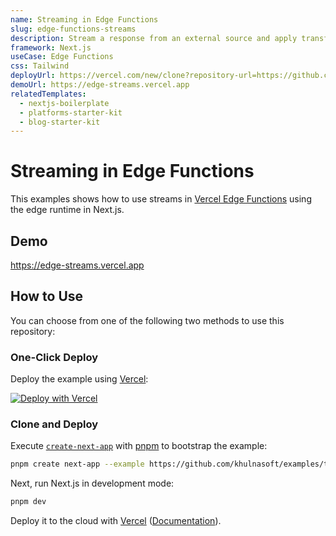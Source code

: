 ```yaml
---
name: Streaming in Edge Functions
slug: edge-functions-streams
description: Stream a response from an external source and apply transformations
framework: Next.js
useCase: Edge Functions
css: Tailwind
deployUrl: https://vercel.com/new/clone?repository-url=https://github.com/khulnasoft/examples/tree/main/edge-functions/streams&project-name=edge-streams&repository-name=edge-streams
demoUrl: https://edge-streams.vercel.app
relatedTemplates:
  - nextjs-boilerplate
  - platforms-starter-kit
  - blog-starter-kit
---
```


# Streaming in Edge Functions

This examples shows how to use streams in [Vercel Edge Functions](https://vercel.com/docs/concepts/functions/edge-functions) using the edge runtime in Next.js.

## Demo

https://edge-streams.vercel.app

## How to Use

You can choose from one of the following two methods to use this repository:

### One-Click Deploy

Deploy the example using [Vercel](https://vercel.com?utm_source=github&utm_medium=readme&utm_campaign=vercel-examples):

[![Deploy with Vercel](https://vercel.com/button)](https://vercel.com/new/clone?repository-url=https://github.com/khulnasoft/examples/tree/main/edge-functions/streams&project-name=edge-streams&repository-name=edge-streams)

### Clone and Deploy

Execute [`create-next-app`](https://github.com/khulnasoft/next.js/tree/canary/packages/create-next-app) with [pnpm](https://pnpm.io/installation) to bootstrap the example:

```bash
pnpm create next-app --example https://github.com/khulnasoft/examples/tree/main/edge-functions/streams streams
```

Next, run Next.js in development mode:

```bash
pnpm dev
```

Deploy it to the cloud with [Vercel](https://vercel.com/new?utm_source=github&utm_medium=readme&utm_campaign=edge-middleware-eap) ([Documentation](https://nextjs.org/docs/deployment)).
